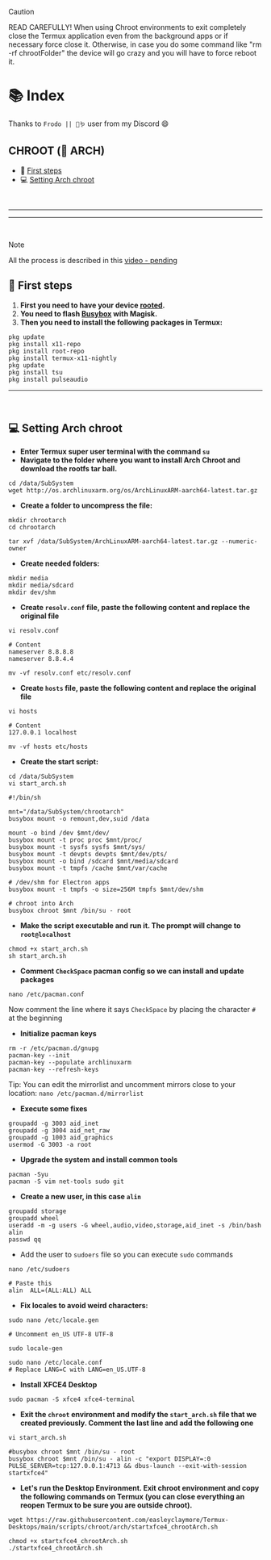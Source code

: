 > [!CAUTION]
> READ CAREFULLY! When using Chroot environments to exit completely close the Termux application even from the background apps or if necessary force close it. Otherwise, in case you do some command like "rm -rf chrootFolder" the device will go crazy and you will have to force reboot it.

# 📚 Index

Thanks to `Frodo || 🧠🪱` user from my Discord 😄

## CHROOT (🔼 ARCH)
* 🏁 [First steps](#first-steps-chroot)
* 💻 [Setting Arch chroot](#arch-chroot)

<br>

---  
---  

<br>

> [!NOTE]  
> All the process is described in this [video - pending]()

## 🏁 First steps <a name=first-steps-chroot></a>


1. **First you need to have your device <u>rooted</u>.**
2. **You need to flash [Busybox](https://github.com/Magisk-Modules-Alt-Repo/BuiltIn-BusyBox/releases) with Magisk.**
3. **Then you need to install the following packages in Termux:** 

```
pkg update
pkg install x11-repo
pkg install root-repo
pkg install termux-x11-nightly
pkg update
pkg install tsu
pkg install pulseaudio
```


---  
<br>

## 💻 Setting Arch chroot <a name=arch-chroot></a>

- **Enter Termux super user terminal with the command `su`**
- **Navigate to the folder where you want to install Arch Chroot and download the rootfs tar ball.**
```
cd /data/SubSystem
wget http://os.archlinuxarm.org/os/ArchLinuxARM-aarch64-latest.tar.gz
```
- **Create a folder to uncompress the file:**
```
mkdir chrootarch
cd chrootarch

tar xvf /data/SubSystem/ArchLinuxARM-aarch64-latest.tar.gz --numeric-owner
```

- **Create needed folders:**
```
mkdir media
mkdir media/sdcard
mkdir dev/shm
```

- **Create `resolv.conf` file, paste the following content and replace the original file**
```
vi resolv.conf
```
```
# Content
nameserver 8.8.8.8
nameserver 8.8.4.4
```
```
mv -vf resolv.conf etc/resolv.conf
```

- **Create `hosts` file, paste the following content and replace the original file**
```
vi hosts
```
```
# Content
127.0.0.1 localhost
```
```
mv -vf hosts etc/hosts
```

- **Create the start script:**
```
cd /data/SubSystem
vi start_arch.sh
```
```
#!/bin/sh

mnt="/data/SubSystem/chrootarch"
busybox mount -o remount,dev,suid /data

mount -o bind /dev $mnt/dev/
busybox mount -t proc proc $mnt/proc/
busybox mount -t sysfs sysfs $mnt/sys/
busybox mount -t devpts devpts $mnt/dev/pts/
busybox mount -o bind /sdcard $mnt/media/sdcard
busybox mount -t tmpfs /cache $mnt/var/cache

# /dev/shm for Electron apps
busybox mount -t tmpfs -o size=256M tmpfs $mnt/dev/shm

# chroot into Arch
busybox chroot $mnt /bin/su - root
```

- **Make the script executable and run it. The prompt will change to `root@localhost`**

```
chmod +x start_arch.sh
sh start_arch.sh
```

- **Comment `CheckSpace` pacman config so we can install and update packages**
```
nano /etc/pacman.conf
```
Now comment the line where it says `CheckSpace` by placing the character `#` at the beginning

- **Initialize pacman keys**
```
rm -r /etc/pacman.d/gnupg
pacman-key --init
pacman-key --populate archlinuxarm
pacman-key --refresh-keys
```
Tip: You can edit the mirrorlist and uncomment mirrors close to your location: `nano /etc/pacman.d/mirrorlist`

- **Execute some fixes**
```
groupadd -g 3003 aid_inet
groupadd -g 3004 aid_net_raw
groupadd -g 1003 aid_graphics
usermod -G 3003 -a root
```

- **Upgrade the system and install common tools**
```
pacman -Syu
pacman -S vim net-tools sudo git
```

- **Create a new user, in this case `alin`**
```
groupadd storage
groupadd wheel
useradd -m -g users -G wheel,audio,video,storage,aid_inet -s /bin/bash alin
passwd qq
```

- Add the user to `sudoers` file so you can execute `sudo` commands
```
nano /etc/sudoers
```
```
# Paste this 
alin  ALL=(ALL:ALL) ALL
```

- **Fix locales to avoid weird characters:**
```
sudo nano /etc/locale.gen

# Uncomment en_US UTF-8 UTF-8
```
```
sudo locale-gen
```
```
sudo nano /etc/locale.conf
# Replace LANG=C with LANG=en_US.UTF-8
```

- **Install XFCE4 Desktop**
```
sudo pacman -S xfce4 xfce4-terminal
```

- **Exit the `chroot` environment and modify the `start_arch.sh` file that we created previously. Comment the last line and add the following one**

```
vi start_arch.sh

#busybox chroot $mnt /bin/su - root
busybox chroot $mnt /bin/su - alin -c "export DISPLAY=:0 PULSE_SERVER=tcp:127.0.0.1:4713 && dbus-launch --exit-with-session startxfce4"
```

- **Let's run the Desktop Environment. Exit chroot environment and copy the following commands on Termux (you can close everything an reopen Termux to be sure you are outside chroot).** 
```
wget https://raw.githubusercontent.com/easleyclaymore/Termux-Desktops/main/scripts/chroot/arch/startxfce4_chrootArch.sh

chmod +x startxfce4_chrootArch.sh
./startxfce4_chrootArch.sh
```
